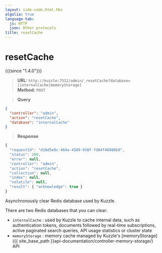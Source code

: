 ```yaml
---
layout: side-code.html.hbs
algolia: true
language-tab:
  js: HTTP
  json: Other protocols
title: resetCache
---
```


# resetCache

{{{since "1.4.0"}}}


<blockquote class="js">
<p>
<b>URL:</b> <code>http://kuzzle:7512/admin/_resetCache?database=[internalCache|memoryStorage]</code>
<br><b>Method:</b> <code>POST</code>
</p>
</blockquote>

<blockquote class="json">
<p>
<b>Query</b>
</p>
</blockquote>


```json
{
  "controller": "admin",
  "action": "resetCache",
  "database": "internalCache"
}
```

>**Response**

```javascript
{
  "requestId": "d16d5e8c-464a-4589-938f-fd84f46080b9",
  "status": 200,
  "error": null,
  "controller": "admin",
  "action": "resetCache",
  "collection": null,
  "index": null,
  "volatile": null,
  "result": { "acknowledge": true }
}
```

Asynchronously clear Redis database used by Kuzzle.  

There are two Redis databases that you can clear:

 - `internalCache` : used by Kuzzle to cache internal data, such as authentication tokens, documents followed by real-time subscriptions, active paginated search queries, API usage statistics or cluster state
 - `memoryStorage` : memory cache managed by Kuzzle's [memoryStorage]({{ site_base_path }}api-documentation/controller-memory-storage/) API
